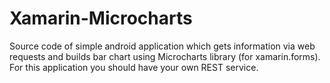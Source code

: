 # Xamarin-Microcharts
Source code of simple android application which gets information via web requests and builds bar chart using Microcharts library (for xamarin.forms). For this application you should have your own REST service.
